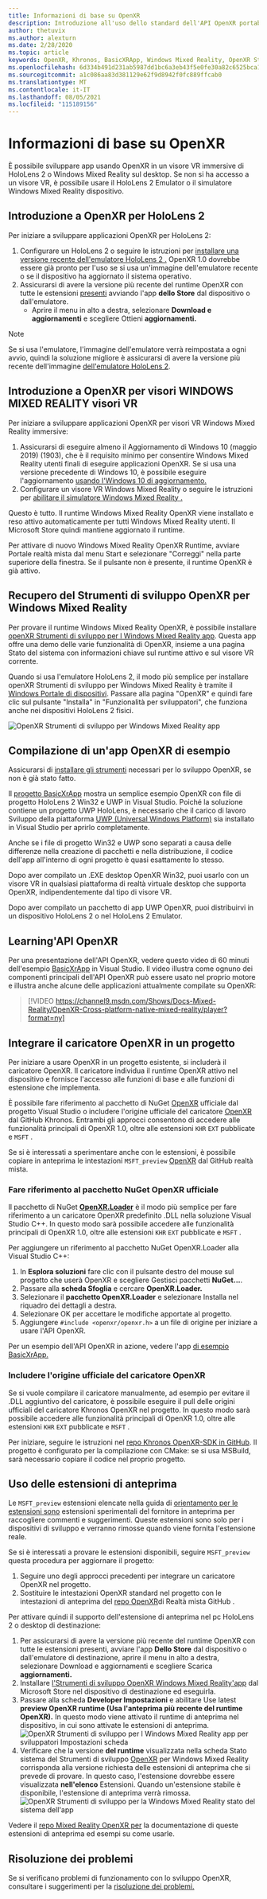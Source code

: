 ```yaml
---
title: Informazioni di base su OpenXR
description: Introduzione all'uso dello standard dell'API OpenXR portabile Windows Mixed Reality e HoloLens 2 visori VR.
author: thetuvix
ms.author: alexturn
ms.date: 2/28/2020
ms.topic: article
keywords: OpenXR, Khronos, BasicXRApp, Windows Mixed Reality, OpenXR Strumenti di sviluppo, DirectX, app nativa, nativa, motore personalizzato, middleware, introduzione, 101, estensioni di anteprima, versione di runtime OpenXR, stato del sistema
ms.openlocfilehash: 6d334b491d231ab5987dd1bc6a3eb43f5e0fe30a82c6525bca1935fbf1cd83bb
ms.sourcegitcommit: a1c086aa83d381129e62f9d8942f0fc889ffcab0
ms.translationtype: MT
ms.contentlocale: it-IT
ms.lasthandoff: 08/05/2021
ms.locfileid: "115189156"
---
```

# <a name="getting-started-with-openxr"></a>Informazioni di base su OpenXR

È possibile sviluppare app usando OpenXR in un visore VR immersive di HoloLens 2 o Windows Mixed Reality sul desktop.  Se non si ha accesso a un visore VR, è possibile usare il HoloLens 2 Emulator o il simulatore Windows Mixed Reality dispositivo.

## <a name="getting-started-with-openxr-for-hololens-2"></a>Introduzione a OpenXR per HoloLens 2

Per iniziare a sviluppare applicazioni OpenXR per HoloLens 2:

1. Configurare un HoloLens 2 o seguire le istruzioni per [installare una versione recente dell'emulatore HoloLens 2 .](../platform-capabilities-and-apis/using-the-hololens-emulator.md) OpenXR 1.0 dovrebbe essere già pronto per l'uso se si usa un'immagine dell'emulatore recente o se il dispositivo ha aggiornato il sistema operativo.
2. Assicurarsi di avere la versione più recente del runtime OpenXR con tutte le estensioni [presenti](openxr.md#roadmap) avviando l'app **dello Store** dal dispositivo o dall'emulatore.
    * Aprire il menu in alto a destra, selezionare **Download e aggiornamenti** e scegliere Ottieni **aggiornamenti.**  

> [!NOTE]
> Se si usa l'emulatore, l'immagine dell'emulatore verrà reimpostata a ogni avvio, quindi la soluzione migliore è assicurarsi di avere la versione più recente dell'immagine [dell'emulatore HoloLens 2](../platform-capabilities-and-apis/using-the-hololens-emulator.md).

## <a name="getting-started-with-openxr-for-windows-mixed-reality-headsets"></a>Introduzione a OpenXR per visori WINDOWS MIXED REALITY visori VR

Per iniziare a sviluppare applicazioni OpenXR per visori VR Windows Mixed Reality immersive:

1. Assicurarsi di eseguire almeno il Aggiornamento di Windows 10 (maggio 2019) (1903), che è il requisito minimo per consentire Windows Mixed Reality utenti finali di eseguire applicazioni OpenXR.  Se si usa una versione precedente di Windows 10, è possibile eseguire l'aggiornamento <a href="https://www.microsoft.com/software-download/windows10" target="_blank">usando l'Windows 10 di aggiornamento.</a>
2. Configurare un visore VR Windows Mixed Reality o seguire le istruzioni per [abilitare il simulatore Windows Mixed Reality .](../platform-capabilities-and-apis/using-the-windows-mixed-reality-simulator.md)

Questo è tutto.  Il runtime Windows Mixed Reality OpenXR viene installato e reso attivo automaticamente per tutti Windows Mixed Reality utenti.  Il Microsoft Store quindi mantiene aggiornato il runtime.

Per attivare di nuovo Windows Mixed Reality OpenXR Runtime, avviare Portale realtà mista dal menu Start e selezionare "Correggi" nella parte superiore della finestra.  Se il pulsante non è presente, il runtime OpenXR è già attivo.<br>

## <a name="getting-the-openxr-developer-tools-for-windows-mixed-reality"></a>Recupero del Strumenti di sviluppo OpenXR per Windows Mixed Reality

Per provare il runtime Windows Mixed Reality OpenXR, è possibile installare <a href="https://www.microsoft.com/store/productId/9n5cvvl23qbt" target="_blank">openXR Strumenti di sviluppo per l Windows Mixed Reality app</a>.  Questa app offre una demo delle varie funzionalità di OpenXR, insieme a una pagina Stato del sistema con informazioni chiave sul runtime attivo e sul visore VR corrente.

Quando si usa l'emulatore HoloLens 2, il modo più semplice per installare openXR Strumenti di sviluppo per Windows Mixed Reality è tramite il [Windows Portale di dispositivi](../platform-capabilities-and-apis/using-the-windows-device-portal.md). Passare alla pagina "OpenXR" e quindi fare clic sul pulsante "Installa" in "Funzionalità per sviluppatori", che funziona anche nei dispositivi HoloLens 2 fisici.

![OpenXR Strumenti di sviluppo per Windows Mixed Reality app](images/mixed-reality-openxr-developer-tools.png)

## <a name="building-a-sample-openxr-app"></a>Compilazione di un'app OpenXR di esempio

Assicurarsi di [installare gli strumenti](../install-the-tools.md) necessari per lo sviluppo OpenXR, se non è già stato fatto.

Il <a href="https://github.com/microsoft/OpenXR-MixedReality/tree/master/samples/BasicXrApp" target="_blank">progetto BasicXrApp</a> mostra un semplice esempio OpenXR con file di progetto HoloLens 2 Win32 e UWP in Visual Studio. Poiché la soluzione contiene un progetto UWP HoloLens, è necessario che il carico di lavoro Sviluppo della piattaforma [UWP (Universal Windows Platform)](../install-the-tools.md#installation-checklist) sia installato in Visual Studio per aprirlo completamente.

Anche se i file di progetto Win32 e UWP sono separati a causa delle differenze nella creazione di pacchetti e nella distribuzione, il codice dell'app all'interno di ogni progetto è quasi esattamente lo stesso.

Dopo aver compilato un .EXE desktop OpenXR Win32, puoi usarlo con un visore VR in qualsiasi piattaforma di realtà virtuale desktop che supporta OpenXR, indipendentemente dal tipo di visore VR.

Dopo aver compilato un pacchetto di [](../platform-capabilities-and-apis/using-visual-studio.md) app UWP OpenXR, puoi distribuirvi in un dispositivo HoloLens 2 o nel HoloLens 2 Emulator.

## <a name="learning-the-openxr-api"></a>Learning'API OpenXR

Per una presentazione dell'API OpenXR, vedere questo video di 60 minuti dell'esempio <a href="https://github.com/microsoft/OpenXR-MixedReality/tree/master/samples/BasicXrApp" target="_blank">BasicXrApp</a> in Visual Studio.  Il video illustra come ognuno dei componenti principali dell'API OpenXR può essere usato nel proprio motore e illustra anche alcune delle applicazioni attualmente compilate su OpenXR:

>[!VIDEO https://channel9.msdn.com/Shows/Docs-Mixed-Reality/OpenXR-Cross-platform-native-mixed-reality/player?format=ny]

## <a name="integrate-the-openxr-loader-into-a-project"></a>Integrare il caricatore OpenXR in un progetto

Per iniziare a usare OpenXR in un progetto esistente, si includerà il caricatore OpenXR.  Il caricatore individua il runtime OpenXR attivo nel dispositivo e fornisce l'accesso alle funzioni di base e alle funzioni di estensione che implementa.

È possibile fare riferimento al pacchetto di NuGet [OpenXR](#reference-official-openxr-nuget-package) ufficiale dal progetto Visual Studio o includere l'origine ufficiale del caricatore [OpenXR](#include-official-openxr-loader-source) dal GitHub Khronos.  Entrambi gli approcci consentono di accedere alle funzionalità principali di OpenXR 1.0, oltre alle estensioni `KHR` `EXT` pubblicate e `MSFT` .

Se si è interessati a sperimentare anche con le estensioni, è possibile copiare in anteprima le intestazioni `MSFT_preview` [OpenXR](#using-preview-extensions) dal GitHub realtà mista.

### <a name="reference-official-openxr-nuget-package"></a>Fare riferimento al pacchetto NuGet OpenXR ufficiale

Il pacchetto di NuGet <a href="https://www.nuget.org/packages/OpenXR.Loader/" target="_blank"> **OpenXR.Loader**</a> è il modo più semplice per fare riferimento a un caricatore OpenXR predefinito .DLL nella soluzione Visual Studio C++.  In questo modo sarà possibile accedere alle funzionalità principali di OpenXR 1.0, oltre alle estensioni `KHR` `EXT` pubblicate e `MSFT` .

Per aggiungere un riferimento al pacchetto NuGet OpenXR.Loader alla Visual Studio C++:
1. In **Esplora soluzioni** fare clic con il pulsante destro del mouse sul progetto che userà OpenXR e scegliere Gestisci pacchetti **NuGet...**.
2. Passare alla **scheda Sfoglia** e cercare **OpenXR.Loader.**
3. Selezionare il **pacchetto OpenXR.Loader** e selezionare Installa nel riquadro dei dettagli a destra.
4. Selezionare OK per accettare le modifiche apportate al progetto.
5. Aggiungere `#include <openxr/openxr.h>` a un file di origine per iniziare a usare l'API OpenXR.

Per un esempio dell'API OpenXR in azione, vedere l'app <a href="https://github.com/microsoft/OpenXR-MixedReality/tree/master/samples/BasicXrApp" target="_blank">di esempio BasicXrApp.</a>

### <a name="include-official-openxr-loader-source"></a>Includere l'origine ufficiale del caricatore OpenXR

Se si vuole compilare il caricatore manualmente, ad esempio per evitare il .DLL aggiuntivo del caricatore, è possibile eseguire il pull delle origini ufficiali del caricatore Khronos OpenXR nel progetto.  In questo modo sarà possibile accedere alle funzionalità principali di OpenXR 1.0, oltre alle estensioni `KHR` `EXT` pubblicate e `MSFT` .

Per iniziare, seguire le istruzioni nel <a href="https://github.com/KhronosGroup/OpenXR-SDK" target="_blank">repo Khronos OpenXR-SDK in GitHub</a>.  Il progetto è configurato per la compilazione con CMake: se si usa MSBuild, sarà necessario copiare il codice nel proprio progetto.

## <a name="using-preview-extensions"></a>Uso delle estensioni di anteprima

Le `MSFT_preview` estensioni elencate nella guida di [orientamento per le estensioni sono](openxr.md#roadmap) estensioni sperimentali del fornitore in anteprima per raccogliere commenti e suggerimenti.  Queste estensioni sono solo per i dispositivi di sviluppo e verranno rimosse quando viene fornita l'estensione reale.

Se si è interessati a provare le estensioni disponibili, seguire `MSFT_preview` questa procedura per aggiornare il progetto:
1. Seguire uno degli approcci precedenti per integrare un caricatore OpenXR nel progetto.
2. Sostituire le intestazioni OpenXR standard nel progetto con le intestazioni di anteprima del <a href="https://github.com/microsoft/OpenXR-MixedReality/tree/master/openxr_preview/include/openxr" target="_blank">repo OpenXR</a>di Realtà mista GitHub .

Per attivare quindi il supporto dell'estensione di anteprima nel pc HoloLens 2 o desktop di destinazione:
  1. Per assicurarsi di avere la versione più recente [](openxr.md#roadmap) del runtime OpenXR con tutte le estensioni presenti, avviare l'app  **Dello Store** dal dispositivo o dall'emulatore di destinazione, aprire il menu in alto a destra, selezionare Download e aggiornamenti e scegliere Scarica **aggiornamenti.**
  2. Installare <a href="https://www.microsoft.com/store/productId/9n5cvvl23qbt" target="_blank">l'Strumenti di sviluppo OpenXR Windows Mixed Reality'app</a> dal Microsoft Store nel dispositivo di destinazione ed eseguirla.
  3. Passare alla scheda **Developer Impostazioni** e abilitare Use latest **preview OpenXR runtime (Usa l'anteprima più recente del runtime OpenXR).**  In questo modo viene attivato il runtime di anteprima nel dispositivo, in cui sono attivate le estensioni di anteprima.
     ![OpenXR Strumenti di sviluppo per l Windows Mixed Reality app per sviluppatori Impostazioni scheda](images/mixed-reality-openxr-developer-tools-settings.png)
  4. Verificare che la versione  **del runtime** visualizzata nella scheda Stato sistema del Strumenti di sviluppo [OpenXR](openxr-getting-started.md#getting-the-openxr-developer-tools-for-windows-mixed-reality) per Windows Mixed Reality corrisponda alla versione richiesta delle estensioni di anteprima che si prevede di provare.  In questo caso, l'estensione dovrebbe essere visualizzata **nell'elenco** Estensioni.  Quando un'estensione stabile è disponibile, l'estensione di anteprima verrà rimossa.<br />
     ![OpenXR Strumenti di sviluppo per la Windows Mixed Reality stato del sistema dell'app](images/mixed-reality-openxr-developer-tools-status.png)

Vedere il <a href="https://github.com/microsoft/OpenXR-MixedReality#openxr-preview-extensions" target="_blank">repo Mixed Reality OpenXR per</a> la documentazione di queste estensioni di anteprima ed esempi su come usarle.

## <a name="troubleshooting"></a>Risoluzione dei problemi

Se si verificano problemi di funzionamento con lo sviluppo OpenXR, consultare i suggerimenti per la [risoluzione dei problemi.](openxr-troubleshooting.md)